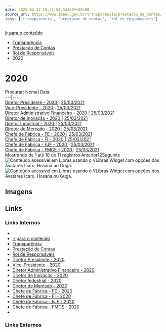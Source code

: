 ```yaml
---
date: 2025-03-13 19:42:54.344597+00:00
source_url: https://www.imbel.gov.br/transparencia/prestacao_de_contas/rol_de_responsaveis/2020
tags: ['transparencia', 'prestacao_de_contas', 'rol_de_responsaveis']
---
```


[](https://www.imbel.gov.br/transparencia/prestacao_de_contas/rol_de_responsaveis/2020)
[Ir para o conteúdo](https://www.imbel.gov.br/transparencia/prestacao_de_contas/rol_de_responsaveis/2020#conteudo)
  * [ Transparência](https://www.imbel.gov.br/transparencia)
  * [ Prestação de Contas](https://www.imbel.gov.br/transparencia/prestacao_de_contas)
  * [ Rol de Responsáveis](https://www.imbel.gov.br/transparencia/prestacao_de_contas/rol_de_responsaveis)
  * 2020


# 2020
Procurar:
Nome| Data  
---|---  
[ Diretor Presidente - 2020 ](https://www.imbel.gov.br/storage/transparencia/1686748508.pdf) | [25/03/2021](https://www.imbel.gov.br/storage/transparencia/1686748508.pdf)  
[ Vice-Presidente - 2020 ](https://www.imbel.gov.br/storage/transparencia/1686748537.pdf) | [25/03/2021](https://www.imbel.gov.br/storage/transparencia/1686748537.pdf)  
[ Diretor Administrativo Financeiro - 2020 ](https://www.imbel.gov.br/storage/transparencia/1686748569.pdf) | [25/03/2021](https://www.imbel.gov.br/storage/transparencia/1686748569.pdf)  
[ Diretor de Inovação - 2020 ](https://www.imbel.gov.br/storage/transparencia/1686748590.pdf) | [25/03/2021](https://www.imbel.gov.br/storage/transparencia/1686748590.pdf)  
[ Diretor Industrial - 2020 ](https://www.imbel.gov.br/storage/transparencia/1686748615.pdf) | [25/03/2021](https://www.imbel.gov.br/storage/transparencia/1686748615.pdf)  
[ Diretor de Mercado - 2020 ](https://www.imbel.gov.br/storage/transparencia/1686748639.pdf) | [25/03/2021](https://www.imbel.gov.br/storage/transparencia/1686748639.pdf)  
[ Chefe de Fábrica - FE - 2020 ](https://www.imbel.gov.br/storage/transparencia/1686748664.pdf) | [25/03/2021](https://www.imbel.gov.br/storage/transparencia/1686748664.pdf)  
[ Chefe de Fábrica - FI - 2020 ](https://www.imbel.gov.br/storage/transparencia/1686748871.pdf) | [25/03/2021](https://www.imbel.gov.br/storage/transparencia/1686748871.pdf)  
[ Chefe de Fábrica - FJF - 2020 ](https://www.imbel.gov.br/storage/transparencia/1686748929.pdf) | [25/03/2021](https://www.imbel.gov.br/storage/transparencia/1686748929.pdf)  
[ Chefe de Fábrica - FMCE - 2020 ](https://www.imbel.gov.br/storage/transparencia/1686748962.pdf) | [25/03/2021](https://www.imbel.gov.br/storage/transparencia/1686748962.pdf)  
Mostrando de 1 até 10 de 11 registros
Anterior12Seguinte
[ ](https://www.imbel.gov.br/transparencia/prestacao_de_contas/rol_de_responsaveis/2020#home)
![Conteúdo acessível em Libras usando o VLibras Widget com opções dos Avatares Ícaro, Hosana ou Guga.](https://vlibras.gov.br/app2//assets/access_icon.svg) ![Conteúdo acessível em Libras usando o VLibras Widget com opções dos Avatares Ícaro, Hosana ou Guga.](https://vlibras.gov.br/app2//assets/access_popup.jpg)


## Imagens



## Links

### Links Internos

- [](https://www.imbel.gov.br/transparencia/prestacao_de_contas/rol_de_responsaveis/2020)
- [Ir para o conteúdo](https://www.imbel.gov.br/transparencia/prestacao_de_contas/rol_de_responsaveis/2020#conteudo)
- [Transparência](https://www.imbel.gov.br/transparencia)
- [Prestação de Contas](https://www.imbel.gov.br/transparencia/prestacao_de_contas)
- [Rol de Responsáveis](https://www.imbel.gov.br/transparencia/prestacao_de_contas/rol_de_responsaveis)
- [Diretor Presidente - 2020](https://www.imbel.gov.br/storage/transparencia/1686748508.pdf)
- [Vice-Presidente - 2020](https://www.imbel.gov.br/storage/transparencia/1686748537.pdf)
- [Diretor Administrativo Financeiro - 2020](https://www.imbel.gov.br/storage/transparencia/1686748569.pdf)
- [Diretor de Inovação - 2020](https://www.imbel.gov.br/storage/transparencia/1686748590.pdf)
- [Diretor Industrial - 2020](https://www.imbel.gov.br/storage/transparencia/1686748615.pdf)
- [Diretor de Mercado - 2020](https://www.imbel.gov.br/storage/transparencia/1686748639.pdf)
- [Chefe de Fábrica - FE - 2020](https://www.imbel.gov.br/storage/transparencia/1686748664.pdf)
- [Chefe de Fábrica - FI - 2020](https://www.imbel.gov.br/storage/transparencia/1686748871.pdf)
- [Chefe de Fábrica - FJF - 2020](https://www.imbel.gov.br/storage/transparencia/1686748929.pdf)
- [Chefe de Fábrica - FMCE - 2020](https://www.imbel.gov.br/storage/transparencia/1686748962.pdf)
- [](https://www.imbel.gov.br/transparencia/prestacao_de_contas/rol_de_responsaveis/2020#home)

### Links Externos



